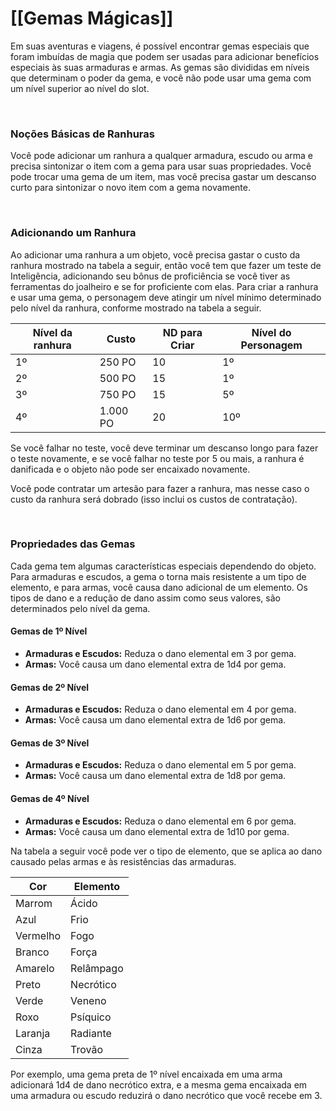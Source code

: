 # [[Gemas Mágicas]]

Em suas aventuras e viagens, é possível encontrar gemas especiais que foram imbuídas de magia que podem ser usadas para adicionar benefícios especiais às suas armaduras e armas. As gemas são divididas em níveis que determinam o poder da gema, e você não pode usar uma gema com um nível superior ao nível do slot.

**⠀**

### Noções Básicas de Ranhuras

Você pode adicionar um ranhura a qualquer armadura, escudo ou arma e precisa sintonizar o item com a gema para usar suas propriedades. Você pode trocar uma gema de um item, mas você precisa gastar um descanso curto para sintonizar o novo item com a gema novamente.

**⠀**

### Adicionando um Ranhura

Ao adicionar uma ranhura a um objeto, você precisa gastar o custo da ranhura mostrado na tabela a seguir, então você tem que fazer um teste de Inteligência, adicionando seu bônus de proficiência se você tiver as ferramentas do joalheiro e se for proficiente com elas. Para criar a ranhura e usar uma gema, o personagem deve atingir um nível mínimo determinado pelo nível da ranhura, conforme mostrado na tabela a seguir.

| Nível da ranhura | Custo    | ND para Criar | Nível do Personagem |
| ---------------- | -------- | ------------- | ------------------- |
| 1º               | 250 PO   | 10            | 1º                  |
| 2º               | 500 PO   | 15            | 1º                  |
| 3º               | 750 PO   | 15            | 5º                  |
| 4º               | 1.000 PO | 20            | 10º                 |

Se você falhar no teste, você deve terminar um descanso longo para fazer o teste novamente, e se você falhar no teste por 5 ou mais, a ranhura é danificada e o objeto não pode ser encaixado novamente.

Você pode contratar um artesão para fazer a ranhura, mas nesse caso o custo da ranhura será dobrado (isso inclui os custos de contratação).

**⠀**

### Propriedades das Gemas

Cada gema tem algumas características especiais dependendo do objeto. Para armaduras e escudos, a gema o torna mais resistente a um tipo de elemento, e para armas, você causa dano adicional de um elemento. Os tipos de dano e a redução de dano assim como seus valores, são determinados pelo nível da gema.

#### Gemas de 1º Nível

- **Armaduras e Escudos:** Reduza o dano elemental em 3 por gema.
- **Armas:** Você causa um dano elemental extra de 1d4 por gema.

#### Gemas de 2º Nível

- **Armaduras e Escudos:** Reduza o dano elemental em 4 por gema.
- **Armas:** Você causa um dano elemental extra de 1d6 por gema.

#### Gemas de 3º Nível

- **Armaduras e Escudos:** Reduza o dano elemental em 5 por gema.
- **Armas:** Você causa um dano elemental extra de 1d8 por gema.

#### Gemas de 4º Nível

- **Armaduras e Escudos:** Reduza o dano elemental em 6 por gema.
- **Armas:** Você causa um dano elemental extra de 1d10 por gema.

Na tabela a seguir você pode ver o tipo de elemento, que se aplica ao dano causado pelas armas e às resistências das armaduras.

| Cor      | Elemento  | 
| -------- | --------- |
| Marrom   | Ácido     |
| Azul     | Frio      |
| Vermelho | Fogo      |
| Branco   | Força     |
| Amarelo  | Relâmpago |
| Preto    | Necrótico |
| Verde    | Veneno    |
| Roxo     | Psíquico  |
| Laranja  | Radiante  |
| Cinza    | Trovão    |

Por exemplo, uma gema preta de 1º nível encaixada em uma arma adicionará 1d4 de dano necrótico extra, e a mesma gema encaixada em uma armadura ou escudo reduzirá o dano necrótico que você recebe em 3.